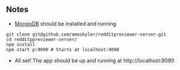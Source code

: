 ## Notes
  - [MongoDB](https://www.mongodb.org/downloads) should be installed and running

```
git clone git@github.com/amoskyler/redditpreviewer-server.git
cd redditppreviewer-server/
npm install
npm start p:9090 # Starts at localhost:9090

```
- All set! The app should be up and running at http://localhost:9090
